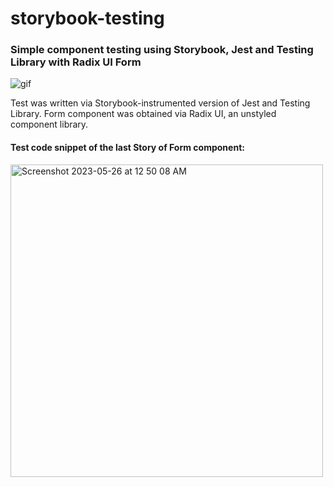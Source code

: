 # storybook-testing

### Simple component testing using Storybook, Jest and Testing Library with Radix UI Form

![gif](https://media.giphy.com/media/v1.Y2lkPTc5MGI3NjExYWFlOGJkZThlYmJiMTcwMDE3NmE0NGQzYjQ4ZDQ3NGU5ZDI3NDBkZiZlcD12MV9pbnRlcm5hbF9naWZzX2dpZklkJmN0PWc/5WAbbopqkR7tvtEMbV/giphy.gif)

Test was written via Storybook-instrumented version of Jest and Testing Library.
Form component was obtained via Radix UI, an unstyled component library.

#### Test code snippet of the last Story of Form component:

<img width="500" alt="Screenshot 2023-05-26 at 12 50 08 AM" src="https://github.com/ggkim0614/storybook-testing/assets/37966668/d641376b-c802-431d-b9ed-f6e033de9b34">


